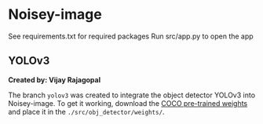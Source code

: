 # Noisey-image

See requirements.txt for required packages
Run src/app.py to open the app


## YOLOv3
**Created by: Vijay Rajagopal**

The branch `yolov3` was created to integrate the object detector YOLOv3 into Noisey-image.
To get it working, download the [COCO pre-trained weights](https://pjreddie.com/media/files/yolov3.weights) and place it in the `./src/obj_detector/weights/`.